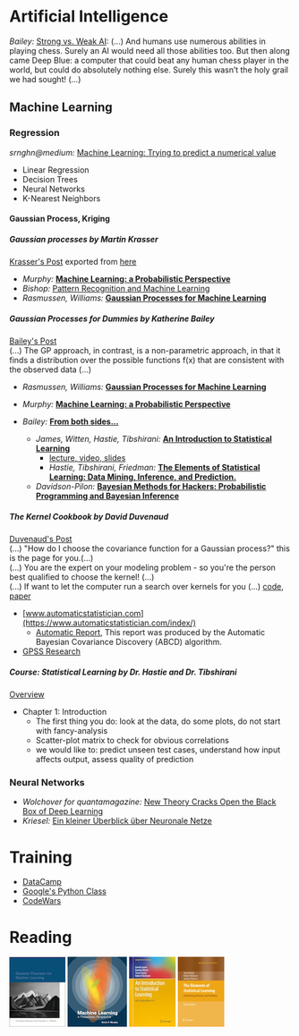 # Artificial Intelligence
*Bailey:* [Strong vs. Weak AI](https://katbailey.github.io/post/reframing-the-ai-effect/): (...) And humans use numerous abilities in playing chess. Surely an AI would need all those abilities too. But then along came Deep Blue: a computer that could beat any human chess player in the world, but could do absolutely nothing else. Surely this wasn’t the holy grail we had sought! (...)

## Machine Learning

### Regression
*srnghn@medium:* [Machine Learning: Trying to predict a numerical value](https://medium.com/@srnghn/machine-learning-trying-to-predict-a-numerical-value-8aafb9ad4d36)
- Linear Regression
- Decision Trees
- Neural Networks
- K-Nearest Neighbors

#### Gaussian Process, Kriging

##### Gaussian processes *by Martin Krasser*
[Krasser's Post](http://krasserm.github.io/2018/03/19/gaussian-processes/) exported from [here](http://nbviewer.jupyter.org/github/krasserm/bayesian-machine-learning/blob/master/gaussian_processes.ipynb?flush_cache=true)  
- *Murphy:* [__Machine Learning: a Probabilistic Perspective__](https://www.cs.ubc.ca/~murphyk/MLbook/index.html)
- *Bishop:* [Pattern Recognition and Machine Learning](https://www.microsoft.com/en-us/research/people/cmbishop/#!prml-book)
- *Rasmussen, Williams:* [__Gaussian Processes for Machine Learning__](http://www.gaussianprocess.org/gpml/)

##### Gaussian Processes for Dummies *by Katherine Bailey*
[Bailey's Post](https://katbailey.github.io/post/gaussian-processes-for-dummies/)  
(...) The GP approach, in contrast, is a non-parametric approach, in that it finds a distribution over the possible functions 
f(x) that are consistent with the observed data (...)

  - *Rasmussen, Williams:* [__Gaussian Processes for Machine Learning__](http://www.gaussianprocess.org/gpml/)
  - *Murphy:* [__Machine Learning: a Probabilistic Perspective__](https://www.cs.ubc.ca/~murphyk/MLbook/index.html)
  - *Bailey:* [__From both sides...__](http://katbailey.github.io/post/from-both-sides-now-the-math-of-linear-regression/)
    
    - *James, Witten, Hastie, Tibshirani:* [__An Introduction to Statistical Learning__](http://www-bcf.usc.edu/~gareth/ISL/index.html)
      - [lecture, video, slides](https://www.r-bloggers.com/in-depth-introduction-to-machine-learning-in-15-hours-of-expert-videos/)
      - *Hastie, Tibshirani, Friedman:* [__The Elements of Statistical Learning: Data Mining, Inference, and Prediction.__](https://web.stanford.edu/~hastie/ElemStatLearn//download.html)
    - *Davidson-Pilon:* [__Bayesian Methods for Hackers: Probabilistic Programming and Bayesian Inference__](https://github.com/CamDavidsonPilon/Probabilistic-Programming-and-Bayesian-Methods-for-Hackers)

##### The Kernel Cookbook *by David Duvenaud*
[Duvenaud's Post](https://www.cs.toronto.edu/~duvenaud/cookbook/)  
(...) "How do I choose the covariance function for a Gaussian process?" this is the page for you.(...)  
(...) You are the expert on your modeling problem - so you're the person best qualified to choose the kernel! (...)  
(...)  If want to let the computer run a search over kernels for you (...) [code](http://github.com/jamesrobertlloyd/gp-structure-search), [paper](http://arxiv.org/abs/1302.4922)
- [www.automaticstatistician.com](https://www.automaticstatistician.com/index/)
  - [Automatic Report](https://www.automaticstatistician.com/static/abcdoutput/01-airline.pdf), This report was produced by the Automatic Bayesian Covariance Discovery
(ABCD) algorithm.
- [GPSS Research](https://github.com/jamesrobertlloyd/gpss-research/)

##### Course: Statistical Learning *by Dr. Hastie and Dr. Tibshirani*
[Overview](https://www.r-bloggers.com/in-depth-introduction-to-machine-learning-in-15-hours-of-expert-videos/)  
- Chapter 1: Introduction
  - The first thing you do: look at the data, do some plots, do not start with fancy-analysis
  - Scatter-plot matrix to check for obvious correlations
  - we would like to: predict unseen test cases, understand how input affects output, assess quality of prediction

### Neural Networks
- *Wolchover for quantamagazine:* [New Theory Cracks Open the Black Box of Deep Learning](https://www.quantamagazine.org/new-theory-cracks-open-the-black-box-of-deep-learning-20170921/)
- *Kriesel:* [Ein kleiner Überblick über Neuronale Netze](http://www.dkriesel.com/science/neural_networks)

# Training
- [DataCamp](https://www.datacamp.com/courses/intro-to-python-for-data-science)
- [Google's Python Class](https://developers.google.com/edu/python/)
- [CodeWars](https://www.codewars.com/)

# Reading
![Gaussian Processes for Machine Learning](data/gpml_s2.png)
![Machine Learning: a Probabilistic Perspective](data/mlpp_s2.png)
![An Introduction to Statistical Learning](data/ISL2.jpg)
![The Elements of Statistical Learning](data/TESL2.png)

